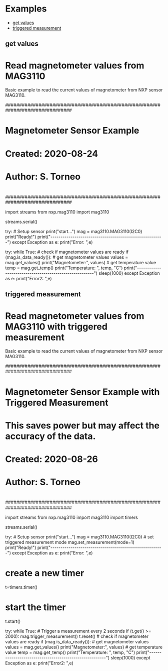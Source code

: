 # Examples

-   [get values](https://oldtestdocs.zerynth.com/latest/official/lib.nxp.mag3110/examples/examples.html#lib-nxp-mag3110-get-values)
-   [triggered measurement](https://oldtestdocs.zerynth.com/latest/official/lib.nxp.mag3110/examples/examples.html#lib-nxp-mag3110-triggered-measurement)

## get values

Read magnetometer values from MAG3110
==========================================================

Basic example to read the current values of magnetometer from NXP sensor MAG3110.

################################################################################
# Magnetometer Sensor Example
#
# Created: 2020-08-24
# Author: S. Torneo
#
################################################################################

import streams
from nxp.mag3110 import mag3110

streams.serial()

try:
    # Setup sensor 
    print("start...")
    mag = mag3110.MAG3110(I2C0)
    print("Ready!")
    print("--------------------------------------------------------")
except Exception as e:
    print("Error: ",e)

try:
    while True:
        # check if magnetometer values are ready
        if (mag.is_data_ready()):
            # get magnetometer values
            values = mag.get_values()
            print("Magnetometer:", values)
        # get temperature value
        temp = mag.get_temp()
        print("Temperature: ", temp, "C")
        print("--------------------------------------------------------")
        sleep(1000)
except Exception as e:
    print("Error2: ",e)

## triggered measurement

Read magnetometer values from MAG3110 with triggered measurement
==========================================================

Basic example to read the current values of magnetometer from NXP sensor MAG3110.

################################################################################
# Magnetometer Sensor Example with Triggered Measurement
# This saves power but may affect the accuracy of the data.
#
# Created: 2020-08-26
# Author: S. Torneo
#
################################################################################

import streams
from nxp.mag3110 import mag3110
import timers

streams.serial()

try:
    # Setup sensor 
    print("start...")
    mag = mag3110.MAG3110(I2C0)
    # set triggered measurement mode
    mag.set_measurement(mode=1)
    print("Ready!")
    print("--------------------------------------------------------")
except Exception as e:
    print("Error: ",e)

# create a new timer
t=timers.timer()
# start the timer
t.start()

try:
    while True:
        # Trigger a measurement every 2 seconds
        if (t.get() >= 2000):
            mag.trigger_measurement()
            t.reset()
        # check if magnetometer values are ready
        if (mag.is_data_ready()):
            # get magnetometer values
            values = mag.get_values()
            print("Magnetometer:", values)
        # get temperature value
        temp = mag.get_temp()
        print("Temperature: ", temp, "C")
        print("--------------------------------------------------------")
        sleep(1000)
except Exception as e:
    print("Error2: ",e)
<!--stackedit_data:
eyJoaXN0b3J5IjpbNDIzMzQ3NjUzXX0=
-->